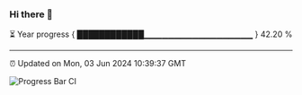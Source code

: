 ### Hi there 👋

⏳ Year progress { ████████████▁▁▁▁▁▁▁▁▁▁▁▁▁▁▁▁▁▁ } 42.20 %

---

⏰ Updated on Mon, 03 Jun 2024 10:39:37 GMT

![Progress Bar CI](https://github.com/IshwaranRudhara/GIT-ACTION/workflows/Progress%20Bar%20CI/badge.svg)
